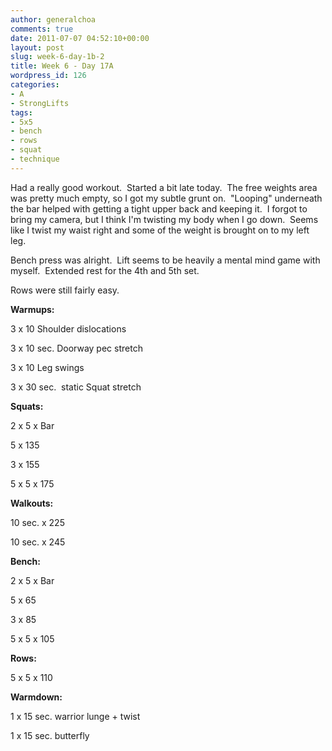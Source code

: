 ```yaml
---
author: generalchoa
comments: true
date: 2011-07-07 04:52:10+00:00
layout: post
slug: week-6-day-1b-2
title: Week 6 - Day 17A
wordpress_id: 126
categories:
- A
- StrongLifts
tags:
- 5x5
- bench
- rows
- squat
- technique
---
```


Had a really good workout.  Started a bit late today.  The free weights area was pretty much empty, so I got my subtle grunt on.  "Looping" underneath the bar helped with getting a tight upper back and keeping it.  I forgot to bring my camera, but I think I'm twisting my body when I go down.  Seems like I twist my waist right and some of the weight is brought on to my left leg.

Bench press was alright.  Lift seems to be heavily a mental mind game with myself.  Extended rest for the 4th and 5th set.

Rows were still fairly easy.

**Warmups:**

3 x 10 Shoulder dislocations

3 x 10 sec. Doorway pec stretch

3 x 10 Leg swings

3 x 30 sec.  static Squat stretch

**Squats:**

2 x 5 x Bar

5 x 135

3 x 155

5 x 5 x 175

**Walkouts:**

10 sec. x 225

10 sec. x 245

**Bench:**

2 x 5 x Bar

5 x 65

3 x 85

5 x 5 x 105

**Rows:**

5 x 5 x 110

**Warmdown:**

1 x 15 sec. warrior lunge + twist

1 x 15 sec. butterfly


